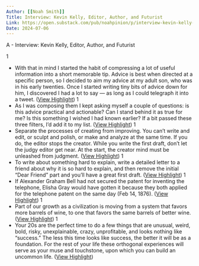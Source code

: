 ```yaml
---
Author: [[Noah Smith]]
Title: Interview: Kevin Kelly, Editor, Author, and Futurist
Link: https://open.substack.com/pub/noahpinion/p/interview-kevin-kelly-editor-author?r=3jw8b&utm_medium=ios&utm_campaign=post
Date: 2024-07-06
---
```

A - Interview: Kevin Kelly, Editor, Author, and Futurist

1
- With that in mind I started the habit of compressing a lot of useful information into a short memorable tip. Advice is best when directed at a specific person, so I decided to aim my advice at my adult son, who was in his early twenties. Once I started writing tiny bits of advice down for him, I discovered I had a lot to say — as long as I could telegraph it into a tweet. ([View Highlight](https://read.readwise.io/read/01gvdw3d3kr6xv49fyshdsma90))
1
- As I was composing them I kept asking myself a couple of questions: is this advice practical and actionable? Can I stand behind it as true for me? Is this something I wished I had known earlier? If a bit passed these three filters, I’d add it to my list. ([View Highlight](https://read.readwise.io/read/01gvdw4kebhq05fg0y44encccz))
1
- Separate the processes of creating from improving. You can’t write and edit, or sculpt and polish, or make and analyze at the same time. If you do, the editor stops the creator. While you write the first draft, don’t let the judgy editor get near. At the start, the creator mind must be unleashed from judgment. ([View Highlight](https://read.readwise.io/read/01gvdw5txkpspr8g0gfrkamwem))
1
- To write about something hard to explain, write a detailed letter to a friend about why it is so hard to explain, and then remove the initial “Dear Friend” part and you’ll have a great first draft. ([View Highlight](https://read.readwise.io/read/01gvdw6e6vtjg1sgks1t29nw0d))
1
- If Alexander Graham Bell had not secured the patent for inventing the telephone, Elisha Gray would have gotten it because they both applied for the telephone patent on the same day (Feb 14, 1876). ([View Highlight](https://read.readwise.io/read/01gvdwd2dh3zhjdp1783drs5b4))
1
- Part of our growth as a civilization is moving from a system that favors more barrels of wine, to one that favors the same barrels of better wine. ([View Highlight](https://read.readwise.io/read/01gvdwp55qyxyn6bb33r9zkew4))
1
- Your 20s are the perfect time to do a few things that are unusual, weird, bold, risky, unexplainable, crazy, unprofitable, and looks nothing like “success.” The less this time looks like success, the better it will be as a foundation. For the rest of your life these orthogonal experiences will serve as your muse and touchstone, upon which you can build an uncommon life. ([View Highlight](https://read.readwise.io/read/01gvgc88b2eqe11gmq01b6j36e))
